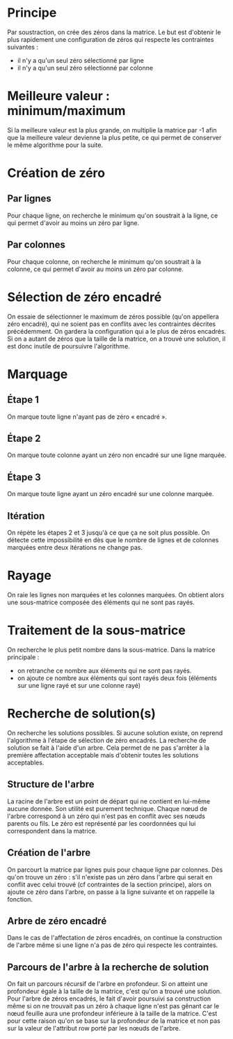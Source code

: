 
# Principe #

Par soustraction, on crée des zéros dans la matrice. Le but est d'obtenir le plus rapidement une configuration de zéros qui respecte les contraintes suivantes :
  * il n'y a qu'un seul zéro sélectionné par ligne
  * il n'y a qu'un seul zéro sélectionné par colonne

# Meilleure valeur : minimum/maximum  #

Si la meilleure valeur est la plus grande, on multiplie la matrice par -1 afin que la meilleure valeur devienne la plus petite, ce qui permet de conserver le même algorithme pour la suite.

# Création de zéro #
## Par lignes ##
Pour chaque ligne, on recherche le minimum qu'on soustrait à la ligne, ce qui permet d'avoir au moins un zéro par ligne.
## Par colonnes ##
Pour chaque colonne, on recherche le minimum qu'on soustrait à la colonne, ce qui permet d'avoir au moins un zéro par colonne.
# Sélection de zéro encadré #
On essaie de sélectionner le maximum de zéros possible (qu'on appellera zéro encadré), qui ne soient pas en conflits avec les contraintes décrites précédemment.
On gardera la configuration qui a le plus de zéros encadrés.
Si on a autant de zéros que la taille de la matrice, on a trouvé une solution, il est donc inutile de poursuivre l'algorithme.

# Marquage #

## Étape 1 ##
On marque toute ligne n'ayant pas de zéro « encadré ».

## Étape 2 ##
On marque toute colonne ayant un zéro non encadré sur une ligne marquée.

## Étape 3 ##
On marque toute ligne ayant un zéro encadré sur une colonne marquée.

## Itération ##
On répète les étapes 2 et 3 jusqu'à ce que ça ne soit plus possible. On détecte cette impossibilité en dès que le nombre de lignes et de colonnes marquées entre deux itérations ne change pas.

# Rayage #
On raie les lignes non marquées et les colonnes marquées.
On obtient alors une sous-matrice composée des éléments qui ne sont pas rayés.

# Traitement de la sous-matrice #
On recherche le plus petit nombre dans la sous-matrice.
Dans la matrice principale :
  * on retranche ce nombre aux éléments qui ne sont pas rayés.
  * on ajoute ce nombre aux éléments qui sont rayés deux fois (éléments sur une ligne rayé et sur une colonne rayé)

# Recherche de solution(s) #
On recherche les solutions possibles. Si aucune solution existe, on reprend l'algorithme à l'étape de sélection de zéro encadrés.
La recherche de solution se fait à l'aide d'un arbre. Cela permet de ne pas s'arrêter à la première affectation acceptable mais d'obtenir toutes les solutions acceptables.

## Structure de l'arbre ##
La racine de l'arbre est un point de départ qui ne contient en lui-même aucune donnée. Son utilité est purement technique.
Chaque nœud de l'arbre correspond à un zéro qui n'est pas en conflit avec ses nœuds parents ou fils.
Le zéro est représenté par les coordonnées qui lui correspondent dans la matrice.

## Création de l'arbre ##
On parcourt la matrice par lignes puis pour chaque ligne par colonnes. Dès qu'on trouve un zéro :
s'il n'existe pas un zéro dans l'arbre qui serait en conflit avec celui trouvé (cf contraintes de la section principe), alors on ajoute ce zéro dans l'arbre, on passe à la ligne suivante et on rappelle la fonction.

## Arbre de zéro encadré ##
Dans le cas de l'affectation de zéros encadrés, on continue la construction de l'arbre même si une ligne n'a pas de zéro qui respecte les contraintes.

## Parcours de l'arbre à la recherche de solution ##
On fait un parcours récursif de l'arbre en profondeur. Si on atteint une profondeur égale à la taille de la matrice, c'est qu'on a trouvé une solution.
Pour l'arbre de zéros encadrés, le fait d'avoir poursuivi sa construction même si on ne trouvait pas un zéro à chaque ligne n'est pas gênant car le nœud feuille aura une profondeur inférieure à la taille de la matrice. C'est pour cette raison qu'on se base sur la profondeur de la matrice et non pas sur la valeur de l'attribut row porté par les nœuds de l'arbre.